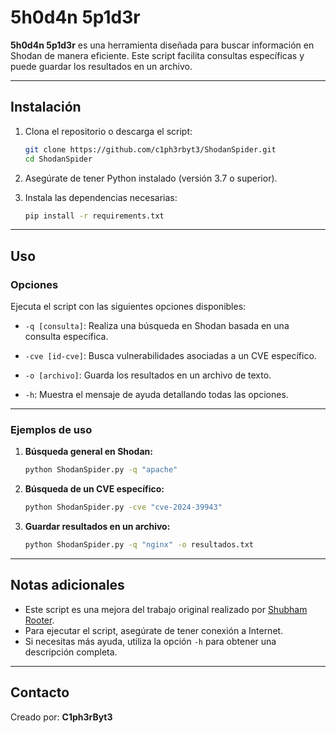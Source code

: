 
# 5h0d4n 5p1d3r

**5h0d4n 5p1d3r** es una herramienta diseñada para buscar información en Shodan de manera eficiente. Este script facilita consultas específicas y puede guardar los resultados en un archivo.

---

## Instalación

1. Clona el repositorio o descarga el script:
   ```bash
   git clone https://github.com/c1ph3rbyt3/ShodanSpider.git
   cd ShodanSpider
   ```

2. Asegúrate de tener Python instalado (versión 3.7 o superior).

3. Instala las dependencias necesarias:
   ```bash
   pip install -r requirements.txt
   ```

---

## Uso

### Opciones

Ejecuta el script con las siguientes opciones disponibles:

- `-q [consulta]`:
  Realiza una búsqueda en Shodan basada en una consulta específica.

- `-cve [id-cve]`:
  Busca vulnerabilidades asociadas a un CVE específico.

- `-o [archivo]`:
  Guarda los resultados en un archivo de texto.

- `-h`:
  Muestra el mensaje de ayuda detallando todas las opciones.

---

### Ejemplos de uso

1. **Búsqueda general en Shodan:**
   ```bash
   python ShodanSpider.py -q "apache"
   ```

2. **Búsqueda de un CVE específico:**
   ```bash
   python ShodanSpider.py -cve "cve-2024-39943"
   ```

3. **Guardar resultados en un archivo:**
   ```bash
   python ShodanSpider.py -q "nginx" -o resultados.txt
   ```

---

## Notas adicionales

- Este script es una mejora del trabajo original realizado por [Shubham Rooter](https://github.com/shubhamrooter).
- Para ejecutar el script, asegúrate de tener conexión a Internet.
- Si necesitas más ayuda, utiliza la opción `-h` para obtener una descripción completa.

---

## Contacto

Creado por: **C1ph3rByt3**
